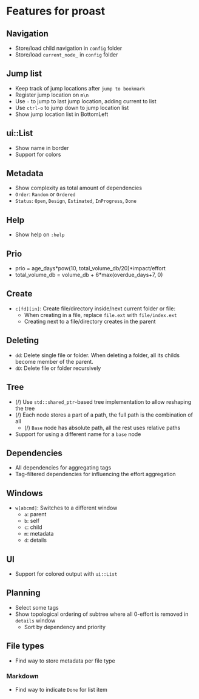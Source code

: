 Features for proast
===================

## Navigation

* Store/load child navigation in `config` folder
* Store/load `current_node_` in `config` folder

## Jump list

* Keep track of jump locations after `jump to bookmark`
* Register jump location on `m\n`
* Use `-` to jump to last jump location, adding current to list
* Use `ctrl-o` to jump down to jump location list
* Show jump location list in BottomLeft

## ui::List

* Show name in border
* Support for colors

## Metadata

* Show complexity as total amount of dependencies
* `Order`: `Random` or `Ordered`
* `Status`: `Open`, `Design`, `Estimated`, `InProgress`, `Done`

## Help

* Show help on `:help`

## Prio

* prio = age_days*pow(10, total_volume_db/20)*impact/effort
* total_volume_db = volume_db + 6*max(overdue_days+7, 0)

## Create

* `c[fd][in]`: Create file/directory inside/next current folder or file:
  * When creating in a file, replace `file.ext` with `file/index.ext`
  * Creating next to a file/directory creates in the parent

## Deleting

* `dd`: Delete single file or folder. When deleting a folder, all its childs become member of the parent.
* `dD`: Delete file or folder recursively

## Tree

* (/) Use `std::shared_ptr`-based tree implementation to allow reshaping the tree
* (/) Each node stores a part of a path, the full path is the combination of all
  * (/) `Base` node has absolute path, all the rest uses relative paths
* Support for using a different name for a `base` node

## Dependencies

* All dependencies for aggregating tags
* Tag-filtered dependencies for influencing the effort aggregation

## Windows

* `w[abcmd]`: Switches to a different window
  * `a`: parent
  * `b`: self
  * `c`: child
  * `m`: metadata
  * `d`: details

## UI

* Support for colored output with `ui::List`

## Planning

* Select some tags
* Show topological ordering of subtree where all 0-effort is removed in `details` window
  * Sort by dependency and priority

## File types

* Find way to store metadata per file type

### Markdown

* Find way to indicate `Done` for list item
